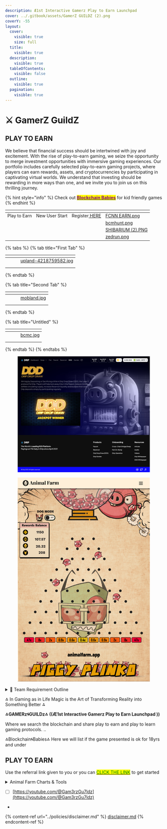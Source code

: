 ```yaml
---
description: Æ1st Interactive Gamerz Play to Earn Launchpad
cover: ../.gitbook/assets/GamerZ GUILDZ (2).png
coverY: -55
layout:
  cover:
    visible: true
    size: full
  title:
    visible: true
  description:
    visible: true
  tableOfContents:
    visible: false
  outline:
    visible: true
  pagination:
    visible: true
---
```


# ⚔ GamerZ GuildZ

## PLAY TO EARN

We believe that financial success should be intertwined with joy and excitement. With the rise of play-to-earn gaming, we seize the opportunity to merge investment opportunities with immersive gaming experiences. Our portfolio includes carefully selected play-to-earn gaming projects, where players can earn rewards, assets, and cryptocurrencies by participating in captivating virtual worlds. We understand that investing should be rewarding in more ways than one, and we invite you to join us on this thrilling journey.

{% hint style="info" %}
Check out [<mark style="color:purple;">**Blockchain Babies**</mark>](broken-reference) for kid friendly games
{% endhint %}

<table data-view="cards"><thead><tr><th></th><th></th><th></th><th data-hidden data-card-cover data-type="files"></th></tr></thead><tbody><tr><td>Play to Earn</td><td>New User Start</td><td>Register<a href="https://forms.gle/QnDZj7eQpzUDe52EA"> HERE</a></td><td><a href="../.gitbook/assets/FCNN EARN.png">FCNN EARN.png</a></td></tr><tr><td></td><td></td><td></td><td><a href="../.gitbook/assets/bcmhunt.png">bcmhunt.png</a></td></tr><tr><td></td><td></td><td></td><td><a href="../.gitbook/assets/SHIBARIUM (2).PNG">SHIBARIUM (2).PNG</a></td></tr><tr><td></td><td></td><td></td><td><a href="../.gitbook/assets/zedrun.png">zedrun.png</a></td></tr></tbody></table>

{% tabs %}
{% tab title="First Tab" %}
<table data-view="cards"><thead><tr><th></th><th></th><th></th><th data-hidden data-card-cover data-type="files"></th></tr></thead><tbody><tr><td></td><td></td><td></td><td><a href="../.gitbook/assets/upland-4218759582.jpg">upland-4218759582.jpg</a></td></tr><tr><td></td><td></td><td></td><td></td></tr><tr><td></td><td></td><td></td><td></td></tr></tbody></table>
{% endtab %}

{% tab title="Second Tab" %}
<table data-view="cards"><thead><tr><th></th><th></th><th></th><th data-hidden data-card-cover data-type="files"></th></tr></thead><tbody><tr><td></td><td></td><td></td><td><a href="../.gitbook/assets/mobland.jpg">mobland.jpg</a></td></tr><tr><td></td><td></td><td></td><td></td></tr><tr><td></td><td></td><td></td><td></td></tr></tbody></table>
{% endtab %}

{% tab title="Untitled" %}
<table data-view="cards"><thead><tr><th></th><th></th><th></th><th data-hidden data-card-cover data-type="files"></th></tr></thead><tbody><tr><td></td><td></td><td></td><td><a href="../.gitbook/assets/bcmc.jpg">bcmc.jpg</a></td></tr><tr><td></td><td></td><td></td><td></td></tr><tr><td></td><td></td><td></td><td></td></tr></tbody></table>
{% endtab %}
{% endtabs %}

<div align="left">

<figure><img src="../.gitbook/assets/89dfbdf6-432a-4ff3-8746-482888312c6a.png" alt=""><figcaption></figcaption></figure>

</div>

<figure><img src="../.gitbook/assets/piggyplinko-gamethumbnail.2ce073fe (1).jpg" alt=""><figcaption></figcaption></figure>

<details>

<summary>📢  Team Requirement Outline</summary>

* [ ] Social Media : Follow, Like, Subscribe to  any and/or all of our accounts....Comment with your wallet address to be added to the airdrop pools.
* [ ] Decentralized Protocols: Must have a Drip wallet on the team. Optional but highly encourged protocols are AnimalFarm and BNB Miner.
*

</details>

⁂ In Gaming as in Life Magic is the Art of Transforming Reality into Something Better ⁂

**⁂GAMERz🌀GUILDz⁂ ((Æ1st Interactive Gamerz Play to Earn Launchpad ))**

Where we search the blockchain and share play to earn and play to learn gaming protocols. ..

⁂Blockchain🌀Babies⁂ Here we will list if the game presented is ok for 18yrs and under

## PLAY TO EARN

Use the referral link given to you or you can [<mark style="color:green;">CLICK THE LINK</mark>](https://forms.gle/KD5bkL8FrgSuRuvWA)  to get started

<details>

<summary>Animal Farm Charts &#x26; Tools</summary>

[https://animalfarm.wiki/](https://animalfarm.wiki/)



</details>

* [ ] [https://youtube.com/@Gam3rzGu7ldz](https://youtube.com/@Gam3rzGu7ldz)
*

{% content-ref url="../policies/disclaimer.md" %}
[disclaimer.md](../policies/disclaimer.md)
{% endcontent-ref %}

